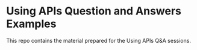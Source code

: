 # Using APIs Question and Answers Examples

This repo contains the material prepared for the Using APIs Q&A sessions.
